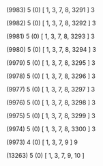 (9983) 5 (0) [ 1, 3, 7, 8, 3291 ] 3 


(9982) 5 (0) [ 1, 3, 7, 8, 3292 ] 3 


(9981) 5 (0) [ 1, 3, 7, 8, 3293 ] 3 


(9980) 5 (0) [ 1, 3, 7, 8, 3294 ] 3 


(9979) 5 (0) [ 1, 3, 7, 8, 3295 ] 3 


(9978) 5 (0) [ 1, 3, 7, 8, 3296 ] 3 


(9977) 5 (0) [ 1, 3, 7, 8, 3297 ] 3 


(9976) 5 (0) [ 1, 3, 7, 8, 3298 ] 3 


(9975) 5 (0) [ 1, 3, 7, 8, 3299 ] 3 


(9974) 5 (0) [ 1, 3, 7, 8, 3300 ] 3 


(9973) 4 (0) [ 1, 3, 7, 9 ] 9 


(13263) 5 (0) [ 1, 3, 7, 9, 10 ]  

